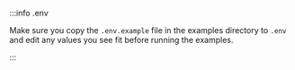
:::info .env

Make sure you copy the `.env.example` file in the examples directory to `.env` and edit any values you see fit before
running the examples.

:::